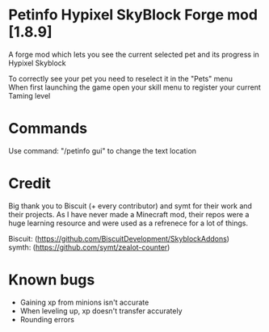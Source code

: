 # Petinfo Hypixel SkyBlock Forge mod [1.8.9]
A forge mod which lets you see the current selected pet and its progress in Hypixel Skyblock

To correctly see your pet you need to reselect it in the "Pets" menu  
When first launching the game open your skill menu to register your current Taming level

# Commands
Use command: "/petinfo gui" to change the text location  

# Credit
Big thank you to Biscuit (+ every contributor) and symt for their work and their projects.
As I have never made a Minecraft mod, their repos were a huge learning resource and were used as a refrenece for a lot of things.

Biscuit: (https://github.com/BiscuitDevelopment/SkyblockAddons)  
symth: (https://github.com/symt/zealot-counter)

# Known bugs 
* Gaining xp from minions isn't accurate
* When leveling up, xp doesn't transfer accurately
* Rounding errors
